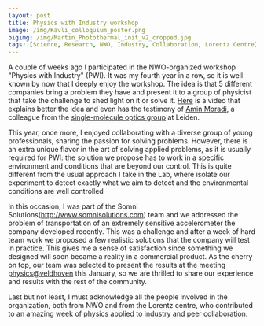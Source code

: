 ```yaml
---
layout: post
title: Physics with Industry workshop
image: /img/Kavli_colloquium_poster.png
bigimg: /img/Martin_Photothermal_init_v2_cropped.jpg
tags: [Science, Research, NWO, Industry, Collaboration, Lorentz Centre]
---
```


A couple of weeks ago I participated in the NWO-organized workshop "Physics with Industry" (PWI). It was my fourth year in a row, so it is 
well known by now that I deeply enjoy the workshop. The idea is that 5 different companies bring a problem they have and present it to a group of physicist that 
take the challenge to shed light on it or solve it. [Here]() is a video that explains better the idea and even has the testimony of [Amin Moradi](http://single-molecule.nl/people/), a colleague from the [single-molecule optics group](http://single-molecule.nl) at Leiden. 

This year, once more, I enjoyed collaborating with a diverse group of young professionals, sharing the passion for solving problems. However, there is an extra unique flavor in the art of solving applied problems, as it is usually required for PWI: the solution we propose has to work in a specific environment and conditions that are beyond our control. This is quite different from the usual approach I take in the Lab, where isolate our experiment to detect exactly what we aim to detect and the environmental conditions are well controlled


In this occasion, I was part of the Somni Solutions(http://www.somnisolutions.com) team and we addressed the problem of transportation of an extremely sensitive accelerometer the company developed recently. This was a challenge and after a week of hard team work we proposed a few realistic solutions that the company will test in practice. This gives me a sense of satisfaction since something we designed will soon became a reality in a commercial product. As the cherry on top, our team was selected to present the results at the meeting [physics@veldhoven]() this January, so we are thrilled to share our experience and results with the rest of the community.

Last but not least, I must acknowledge all the people involved in the organization, both from NWO and from the Lorentz centre, who contributed to an amazing week of physics applied to industry and peer collaboration. 





 

 